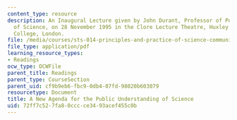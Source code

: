 ```yaml
---
content_type: resource
description: An Inaugural Lecture given by John Durant, Professor of Public Understanding
  of Science, on 28 November 1995 in the Clore Lecture Theatre, Huxley Building, Imperial
  College, London.
file: /media/courses/sts-014-principles-and-practice-of-science-communication-spring-2006/72ff7c527fa80cccce3493acef455c0b_durant_newagenda.pdf
file_type: application/pdf
learning_resource_types:
- Readings
ocw_type: OCWFile
parent_title: Readings
parent_type: CourseSection
parent_uid: cf9b9eb6-fbc9-0db4-07fd-98020b603079
resourcetype: Document
title: A New Agenda for the Public Understanding of Science
uid: 72ff7c52-7fa8-0ccc-ce34-93acef455c0b
---
```

